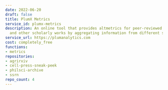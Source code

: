 ```yaml
---
date: 2022-06-20
draft: false
title: PlumX Metrics
service_id: plumx-metrics
description: An online tool that provides altmetrics for peer-reviewed journal articles
  and other scholarly works by aggregating information from different sources.
service_url: https://plumanalytics.com
cost: completely_free
functions:
- metrics
repositories:
- agrirxiv
- cell-press-sneak-peek
- philsci-archive
- ssrn
repo_count: 4
---
```



